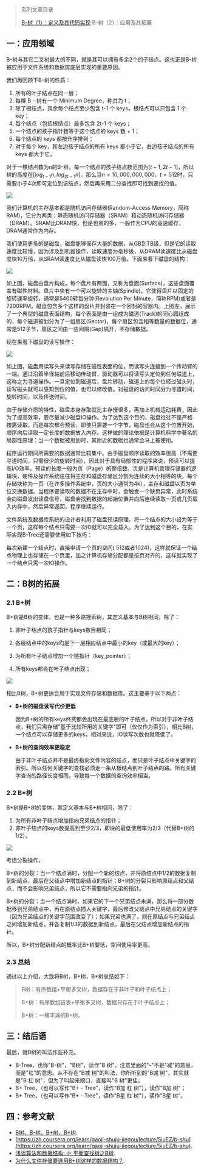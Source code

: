 >系列文章目录
>
>[B-树（1）：定义及其代码实现](https://61mon.com/index.php/archives/224/)
>B-树（2）：应用及其拓展

## 一：应用领域

B-树与其它二叉树最大的不同，就是其可以拥有多余2个的子结点。这也正是B-树被应用于文件系统和数据库底层实现的重要原因。

我们再回顾下B-树的性质：

1. 所有的叶子结点在同一层；
2. 每棵 B - 树有一个 Minimum Degree，称其为 t；
3. 除了根结点，其余每个结点至少包含 t-1 个 keys，根结点可以只包含 1 个 key；
4. 每个结点（包括根结点）最多包含 2t-1 个 keys；
5. 一个结点的孩子指针数等于这个结点的 keys 数 + 1；
6. 每个结点的 keys 都按升序排列；
7. 对于每个 key，其左边孩子结点的所有 keys 都小于它，右边孩子结点的所有 keys 都大于它。

对于一棵结点数为$n$的B-树，每一个结点的孩子结点数范围为$[t-1, 2t-1]$，所以树的高度在$[log_{t-1}n, log_{2t-1}n]$。那么当$n=10,000,000,000，t=512$时，只需要小于$4$次即可定位到该结点，然后再采用二分查找即可找到要找的值。

![](https://61mon.com/images/illustrations/b_tree/12.png)

我们计算机的主存基本都是随机访问存储器(Random-Access Memory，简称RAM)，它分为两类：静态随机访问存储器（SRAM）和动态随机访问存储器（DRAM）。SRAM比DRAM快，但是也贵的多，一般作为CPU的高速缓存，DRAM通常作为内存。

我们使用更多的是磁盘，磁盘能够保存大量的数据，从GB到TB级，但是它的读取速度比较慢，因为涉及到机器操作，读取速度为毫秒级，从DRAM读速度比从磁盘度快10万倍，从SRAM读速度比从磁盘读快100万倍。下面来看下磁盘的结构：

![](https://61mon.com/images/illustrations/b_tree/13.png)

如上图，磁盘由盘片构成，每个盘片有两面，又称为盘面(Surface)，这些盘面覆盖有磁性材料。盘片中央有一个可以旋转的主轴(Spindle)，它使得盘片以固定的旋转速率旋转，通常是5400转每分钟(Revolution Per Minute，简称RPM)或者是7200RPM。磁盘包含多个这样的盘片并封装在一个密封的容器内。上图左，展示了一个典型的磁盘表面结构，每个表面是由一组成为磁道(Track)的同心圆组成的，每个磁道被划分为了一组扇区(Sector)，每个扇区包含相等数量的数据位，通常是512子节，扇区之间由一些间隔(Gap)隔开，不存储数据。

现在来看下磁盘的读写操作：

![](https://61mon.com/images/illustrations/b_tree/14.png)

如上图，磁盘用读写头来读写存储在磁性表面的位，而读写头连接到一个传动臂的一端。通过沿着半径轴前后移动传动臂，驱动器可以将读写头定位到任何磁道上，这称之为寻道操作。一旦定位到磁道后，盘片转动，磁道上的每个位经过磁头时，读写磁头就可以感知到位的值，也可以修改值。对磁盘的访问时间分为寻道时间，旋转时间，以及传送时间。

由于存储介质的特性，磁盘本身存取就比主存慢很多，再加上机械运动耗费，因此为了提高效率，要尽量减少磁盘IO操作。为了达到这个目的，磁盘往往不是严格按需读取，而是每次都会预读，即使只需要一个字节，磁盘也会从这个位置开始，顺序向后读取一定长度的数据放入内存。这样做的理论依据是计算机科学中著名的局部性原理：当一个数据被用到时，其附近的数据也通常会马上被使用。

程序运行期间所需要的数据通常比较集中。由于磁盘顺序读取的效率很高（不需要寻道时间，只需很少的旋转时间），因此对于具有局部性的程序来说，预读可以提高I/O效率。预读的长度一般为页（Page）的整倍数。页是计算机管理存储器的逻辑块，硬件及操作系统往往将主存和磁盘存储区分割为连续的大小相等的块，每个存储块称为一页（在许多操作系统中，页的大小通常为4k），主存和磁盘以页为单位交换数据。当程序要读取的数据不在主存中时，会触发一个缺页异常，此时系统会向磁盘发出读盘信号，磁盘会找到数据的起始位置并向后连续读取一页或几页载入内存中，然后异常返回，程序继续运行。

文件系统及数据库系统的设计者利用了磁盘预读原理，将一个结点的大小设为等于一个页，这样每个结点只需要一次IO就可以完全载入。为了达到这个目的，在实际实现B-Tree还需要使用如下技巧：

每次新建一个结点时，直接申请一个页的空间( 512或者1024)，这样就保证一个结点物理上也存储在一个页里，加之计算机存储分配都是按页对齐的，这样就实现了一个结点只需一次IO操作。

## 二：B树的拓展

### 2.1 B+树

B+树是B树的变体，也是一种多路搜索树，其定义基本与B树相同，除了：

1. 非叶子结点的孩子指针与keys数目相同；

2. 各层结点中的keys均是下一层相应结点中最小的key（或最大的key）；
3. 为所有叶子结点增加一个链指针（key_pointer）；
4. 所有keys都会在叶子结点出现；

![](https://61mon.com/images/illustrations/b_tree/15.png)

相比B树，B+树更适合用于实现文件存储和数据库。这主要基于以下两点：

- **B+树的磁盘读写代价更低**

  因为B+树的所有keys终究都会出现在最底层的叶子结点，所以对于非叶子结点，我们只需存储"基于比较所用的关键字"即可（仅仅作为索引），相比B树，一个结点可以存储更多的keys，相对来说，IO读写次数也就降低了。

- **B+树的查询效率更稳定**

  由于非叶子结点并不是最终指向文件内容的结点，而只是叶子结点中关键字的索引。所以任何关键字的查找必须走一条从根结点到叶子结点的路。所有关键字查询的路径长度相同，导致每一个数据的查询效率相当。

### 2.2 B*树

B*树是B+树的变体，其定义基本与B+树相同，除了：

1. 为所有非叶子结点增加指向兄弟结点的指针；
2. 非叶子结点的keys数提高到至少$2/3$，即块的最低使用率为$2/3$（代替B+树的$1/2$）。

![](https://61mon.com/images/illustrations/b_tree/16.png)

考虑分裂操作，

B+树的分裂：当一个结点满时，分配一个新的结点，并将原结点中$1/2$的数据复制到新结点，最后在父结点中增加新结点的指针；B+树的分裂只影响原结点和父结点，而不会影响兄弟结点，所以它不需要指向兄弟的指针。

B*树的分裂：当一个结点满时，如果它的下一个兄弟结点未满，那么将一部分数据移到兄弟结点中，再在原结点插入关键字，最后修改父结点中兄弟结点的关键字（因为兄弟结点的关键字范围改变了）；如果兄弟也满了，则在原结点与兄弟结点之间增加新结点，并各复制$1/3$的数据到新结点，最后在父结点增加新结点的指针。

所以，B*树分配新结点的概率比B+树要低，空间使用率更高。

### 2.3 总结

通过以上介绍，大致将B树，B+树，B*树总结如下：

> B树：有序数组+平衡多叉树，数据存在于非叶子和叶子结点上；
>
> B+树：有序数组链表+平衡多叉树，数据只存在于叶子结点上；
>
> B*树：一棵丰满的B+树。

## 三：结后语

最后，就B树的叫法作些补充。

- B-Tree，也称"B-树"，"B树"，读作"B 树"。注意里面的"-"不是"减"的意思，而是"杠"的意思。从不存在"B减 树"的叫法，你所听到的"B减 树"，其实就是"B 杠 树"，但为了叫起来顺口，直接叫"B 树"更佳。
- B+ Tree，（也可以写作"B+ - Tree"，读作"B加 杠 树"），读作"B加 树"；
- B* Tree，（也可以写作"B* - Tree"，读作"B星 杠 树"），读作"B星 树"。

## 四：参考文献

- [B树、B-树、B+树、B*树](http://www.cnblogs.com/oldhorse/archive/2009/11/16/1604009.html).
- [https://zh.coursera.org/learn/gaoji-shuju-jiegou/lecture/5iuEZ/b-shu](https://zh.coursera.org/learn/gaoji-shuju-jiegou/lecture/5iuEZ/b-shu).
- [浅谈算法和数据结构: 十 平衡查找树之B树](http://www.cnblogs.com/yangecnu/p/Introduce-B-Tree-and-B-Plus-Tree.html).
- [为什么文件存储要选用B+树这样的数据结构？](http://kongchen.github.io/why-b-tree/).





